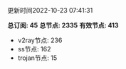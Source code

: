 更新时间2022-10-23 07:41:31

**总订阅: 45**
**总节点: 2335**
**有效节点: 413**
- v2ray节点: 236
- ss节点: 162
- trojan节点: 15
